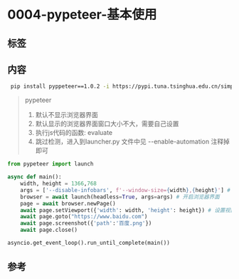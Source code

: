 # 0004-pypeteer-基本使用

## 标签

## 内容

```bash {.line-numbers}
 pip install pyppeteer==1.0.2 -i https://pypi.tuna.tsinghua.edu.cn/simple
```

> pypeteer
>
> 1. 默认不显示浏览器界面
> 2. 默认显示的浏览器界面窗口大小不大，需要自己设置
> 3. 执行js代码的函数: evaluate
> 4. 跳过检测，进入到launcher.py 文件中见 --enable-automation 注释掉即可

```python {.line-numbers}
from pypeteer import launch

async def main():
    width, height = 1366,768
    args = ['--disable-infobars', f'--window-size={width},{height}'] # 设置窗口大小
    browser = await launch(headless=True, args=args) # 开启浏览器界面
    page = await browser.newPage()
    await page.setViewport({'width': width, 'height': height}) # 设置视窗大小
    await page.goto("https://www.baidu.com")
    await page.screenshot({'path':'百度.png'})
    await page.close()

asyncio.get_event_loop().run_until_complete(main())
```


## 参考

